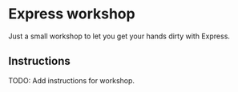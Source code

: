 # Express workshop
Just a small workshop to let you get your hands dirty with Express.

## Instructions
TODO: Add instructions for workshop.